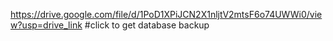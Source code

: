 https://drive.google.com/file/d/1PoD1XPiJCN2X1nljtV2mtsF6o74UWWi0/view?usp=drive_link    #click to get database backup
